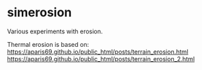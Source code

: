 # simerosion

Various experiments with erosion.

Thermal erosion is based on:
https://aparis69.github.io/public_html/posts/terrain_erosion.html
https://aparis69.github.io/public_html/posts/terrain_erosion_2.html
